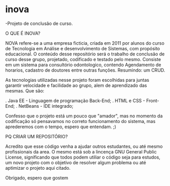 
# inova
-Projeto de conclusão de curso.


O QUE É INOVA?

NOVA refere-se a uma empresa ficticia, criada em 2011 por alunos do curso de Tecnologia em Análise e desenvolvimento de Sistemas, com propósito educacional.
O conteúdo desse repositório será o trabalho de conclusão de curso desse grupo, projetado, codificado e testado pelo mesmo.
Consiste em um sistema para consultório odontologico, contendo Agendamento de horarios, cadastro de doutores entre outras funções. Resumindo: um CRUD. 

As tecnologias utilizadas nesse projeto foram escolhidas para juntas garantir velocidade e facilidade ao grupo, alem de aprendizado das mesmas. Que são:

. Java EE - Linguagem de programação Back-End;
. HTML e CSS - Front-End;
. NetBeans - IDE integrado;

Confesso que o projeto está um pouco que "amador", mas no momento da codificação só pensavamos no correto funcionamento do sistema, mas aprederemos com o tempo, espero que entendam. ;) 

PQ CRIAR UM REPOSITÓRIO?

Acredito que esse código venha a ajudar outros estudantes, ou até mesmo profissionais da area.
O mesmo está sob a lincença GNU General Public License, significando que todos podem utiliar o código seja para estudos, um novo projeto com o objetivo de resolver algum problema ou até aptimizar o projeto aqui citado.

Obrigado, espero que gostem
